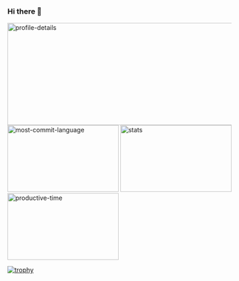 ### Hi there 👋

<p align="left"> 
  <div>
    <img alt="profile-details" height="230px" width="760px" src="http://github-profile-summary-cards.vercel.app/api/cards/profile-details?username=azubiwa&theme=moonlight" />
  </div>
  <div>
    <img alt="most-commit-language" height="150px" width="250px" src="http://github-profile-summary-cards.vercel.app/api/cards/most-commit-language?username=azubiwa&theme=moonlight" />
    <img alt="stats" height="150px" width="250px" src="http://github-profile-summary-cards.vercel.app/api/cards/stats?username=azubiwa&theme=moonlight" />
    <img alt="productive-time" height="150px" width="250px" src="http://github-profile-summary-cards.vercel.app/api/cards/productive-time?username=azubiwa&theme=moonlight&utcOffset=8" />
  </div>
</p>

[![trophy](https://github-profile-trophy.vercel.app/?username=azubiwa&theme=onedark&column=7
)](https://github.com/ryo-ma/github-profile-trophy)

<!--
**azubiwa/azubiwa** is a ✨ _special_ ✨ repository because its `README.md` (this file) appears on your GitHub profile.

Here are some ideas to get you started:

- 🔭 I’m currently working on ...
- 🌱 I’m currently learning ...
- 👯 I’m looking to collaborate on ...
- 🤔 I’m looking for help with ...
- 💬 Ask me about ...
- 📫 How to reach me: ...
- 😄 Pronouns: ...
- ⚡ Fun fact: ...
-->
